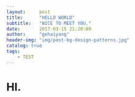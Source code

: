 ```yaml
---
layout:     post
title:      "HELLO WORLD"
subtitle:   "NICE TO MEET YOU."
date:       2017-03-15 21:20:00
author:     "gehaiyang"
header-img: "img/post-bg-design-patterns.jpg"
catalog: true
tags:
    - TEST
---
```

# HI.